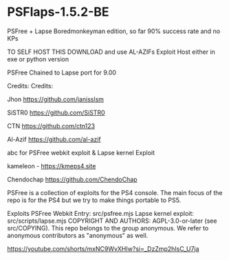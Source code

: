 # PSFlaps-1.5.2-BE
PSFree + Lapse Boredmonkeyman edition, so far 90% success rate and no KPs

TO SELF HOST THIS DOWNLOAD and use AL-AZIFs Exploit Host either in exe or python version


PSFree Chained to Lapse port for 9.00 

Credits:
Credits:

Jhon https://github.com/janisslsm

SiSTR0 https://github.com/SiSTR0

CTN https://github.com/ctn123

Al-Azif https://github.com/al-azif

abc for PSFree webkit exploit & Lapse kernel Exploit

kameleon - https://kmeps4.site

Chendochap https://github.com/ChendoChap


PSFree is a collection of exploits for the PS4 console. The main focus of the repo is for the PS4 but we try to make things portable to PS5.

Exploits
PSFree Webkit Entry: src/psfree.mjs
Lapse kernel exploit: src/scripts/lapse.mjs
COPYRIGHT AND AUTHORS:
AGPL-3.0-or-later (see src/COPYING). This repo belongs to the group anonymous. We refer to anonymous contributors as "anonymous" as well.

https://youtube.com/shorts/mxNC9WvXHIw?si=_DzZmp2hIsC_U7ja
